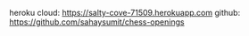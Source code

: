 heroku cloud: https://salty-cove-71509.herokuapp.com
github: https://github.com/sahaysumit/chess-openings